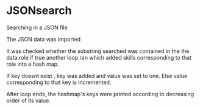 # JSONsearch
Searching in a JSON file

The JSON data was imported

It was checked whether the substring searched was contained in the the data.role if true another loop ran which added skills corresponding to that role into a hash map. 

If key doesnt exist , key was added and value was set to one.
Else value corresponding to that key is incremented. 

After loop ends, the hashmap's keys were printed according to decreasing order of its value.
